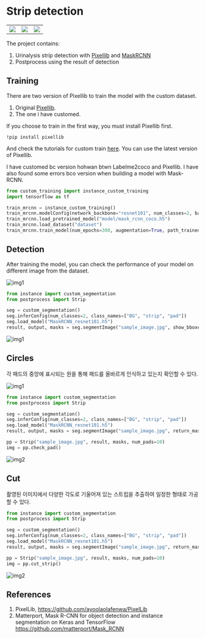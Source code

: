 # Strip detection
<table>
  <tr>
    <td><img src="images/sample1.jpg"></td>
    <td><img src="images/detection.jpg"></td>
    <td><img src="images/check_pad.jpg"></td>
  </tr>
  
 </table>

The project contains:
1. Urinalysis strip detection with [Pixellib](https://github.com/ayoolaolafenwa/PixelLib) and [MaskRCNN](https://github.com/matterport/Mask_RCNN)
2. Postprocess using the result of detection



## Training
There are two version of Pixellib to train the model with the custom dataset.

1. Original [Pixellib](https://github.com/ayoolaolafenwa/PixelLib).
2. The one i have customed.  
  
If you choose to train in the first way, you must install Pixellib first.

```
!pip install pixellib
```
And check the tutorials for custom train [here](https://github.com/ayoolaolafenwa/PixelLib/blob/master/Tutorials/custom_train.md). You can use the latest version of Pixellib.  

I have customed bc version hohwan btwn Labelme2coco and Pixellib. I have also found some errors bco version when building a model with Mask-RCNN.

```python
from custom_training import instance_custom_training
import tensorflow as tf

train_mrcnn = instance_custom_training()
train_mrcnn.modelConfig(network_backbone="resnet101", num_classes=2, batch_size=2, detection_threshold=0.7)
train_mrcnn.load_pretrained_model("model/mask_rcnn_coco.h5")
train_mrcnn.load_dataset("dataset")
train_mrcnn.train_model(num_epochs=300, augmentation=True, path_trained_models="model/mask_rcnn_models")
```

## Detection
After training the model, you can check the performance of your model on different image from the dataset.


![img1](images/sample2.jpg)

```python
from instance import custom_segmentation
from postprocess import Strip

seg = custom_segmentation()
seg.inferConfig(num_classes=2, class_names=["BG", "strip", "pad"])
seg.load_model("MaskRCNN_resnet101.h5")
result, output, masks = seg.segmentImage("sample_image.jpg", show_bboxes=True, mask_points_value=True, return_masks=True)
```

![img1](images/detection2.jpg)

## Circles
각 패드의 중앙에 표시되는 원을 통해 패드를 올바르게 인식하고 있는지 확인할 수 있다.

![img1](images/sample2.jpg)

```python
from instance import custom_segmentation
from postprocess import Strip

seg = custom_segmentation()
seg.inferConfig(num_classes=2, class_names=["BG", "strip", "pad"])
seg.load_model("MaskRCNN_resnet101.h5")
result, output, masks = seg.segmentImage("sample_image.jpg", return_masks=True)

pp = Strip("sample_image.jpg", result, masks, num_pads=10)
img = pp.check_pad()
```

![img2](images/check_pad2.jpg)

## Cut
촬영된 이미지에서 다양한 각도로 기울어져 있는 스트립을 추출하여 일정한 형태로 가공할 수 있다. 
```python
from instance import custom_segmentation
from postprocess import Strip

seg = custom_segmentation()
seg.inferConfig(num_classes=2, class_names=["BG", "strip", "pad"])
seg.load_model("MaskRCNN_resnet101.h5")
result, output, masks = seg.segmentImage("sample_image.jpg", return_masks=True)

pp = Strip("sample_image.jpg", result, masks, num_pads=10)
img = pp.cut_strip()
```

![img2](images/cut_strip.jpg)

## References
1. PixelLib, https://github.com/ayoolaolafenwa/PixelLib
2. Matterport, Mask R-CNN for object detection and instance segmentation on Keras and TensorFlow https://github.com/matterport/Mask_RCNN 